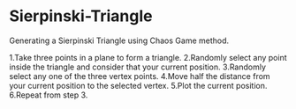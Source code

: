 # Sierpinski-Triangle
Generating a Sierpinski Triangle using Chaos Game method.

1.Take three points in a plane to form a triangle.
2.Randomly select any point inside the triangle and consider that your current position.
3.Randomly select any one of the three vertex points.
4.Move half the distance from your current position to the selected vertex.
5.Plot the current position.
6.Repeat from step 3.
